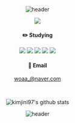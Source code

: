 <div align="center">

![header](https://capsule-render.vercel.app/api?type=waving&color=0:CD8FFC,100:6789F8&height=230&text=Welcome!&fontAlignY=40&desc=I'm%20Jin.&descSize=25&descAlignY=60&fontColor=ffffff)


 <img src="https://img.shields.io/badge/안녕하세요, 백엔드를 공부하고 있는 김진이입니다!-FCE27A?style=for-the-badge">
  
  
#### ✏️ Studying
<img src="https://img.shields.io/badge/Java-007396?style=for-the-badge&logo=Java&logoColor=white">
<img src="https://img.shields.io/badge/Spring-6DB33F?style=for-the-badge&logo=Spring&logoColor=white">
<img src="https://img.shields.io/badge/Amazon AWS-232F3E?style=for-the-badge&logo=Amazon AWS&logoColor=white">
<img src="https://img.shields.io/badge/MySQL-4479A1?style=for-the-badge&logo=MySQL&logoColor=white">  
<img src="https://img.shields.io/badge/JWT-000000?style=for-the-badge&logo=JSON Web Tokens&logoColor=white">  

<br>
  
#### 💌 Email
woaa_@naver.com
   
<br>
  
![kimjini97's github stats](https://github-readme-stats.vercel.app/api?username=kimjini97&show_icons=true&theme=tokyonight)
  
![header](https://capsule-render.vercel.app/api?type=waving&color=0:6789F8,100:CD8FFC&section=footer)
